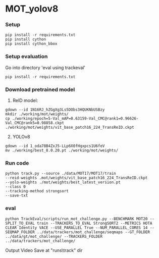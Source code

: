 # MOT_yolov8

### Setup
```
pip install -r requirements.txt
pip install cython
pip install cython_bbox
```
### Setup evaluation
Go into directory 'eval using trackeval'
```
pip install -r requirements.txt
```
### Download pretrained model
1. ReID model:
```
gdown --id 1N16RJ_hZGgXg3Ls5DObs3HQUKNbUSBzy
mkdir ./working/mot/weights/
cp ./working/epoch=5-Val_mAP=0.63159-Val_CMC@rank1=0.96626-Val_CMC@rank5=0.98858.ckpt ./working/mot/weights/vit_base_patch16_224_TransReID.ckpt
```

2. YOLOv8
```
gdown --id 1_oda78B4ZxJ5-LLp6X0fHqxpcs1U6feV
mv ./working/best_8.0.20.pt ./working/mot/weights/
```

### Run code
```
python track.py --source ./data/MOT17/MOT17/train 
--reid-weights .mot/weights/vit_base_patch16_224_TransReID.ckpt
--yolo-weights ./mot/weights/best_latest_version.pt
--class 0 
--tracking-method strongsort 
--save-txt
```
### eval
```
python TrackEval/scripts/run_mot_challenge.py --BENCHMARK MOT20 --SPLIT_TO_EVAL train --TRACKERS_TO_EVAL StrongSORT2 --METRICS HOTA CLEAR Identity VACE --USE_PARALLEL True --NUM_PARALLEL_CORES 14 --SEQMAP_FOLDER ../data/trackers/mot_challenge/seqmaps --GT_FOLDER ../data/gt/mot_challenge/ --TRACKERS_FOLDER ../data/trackers/mot_challenge/
```

Output Video Save at "runs\track" dir
